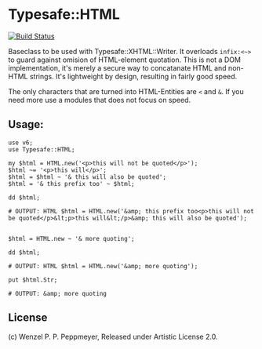 # Typesafe::HTML
[![Build Status](https://travis-ci.org/gfldex/perl6-typesafe-html.svg?branch=master)](https://travis-ci.org/gfldex/perl6-typesafe-html)

Baseclass to be used with Typesafe::XHTML::Writer. It overloads `infix:<~>` to
guard against omision of HTML-element quotation. This is not a DOM
implementation, it's merely a secure way to concatanate HTML and non-HTML
strings. It's lightweight by design, resulting in fairly good speed.

The only characters that are turned into HTML-Entities are `<` and `&`. If you
need more use a modules that does not focus on speed.

## Usage:
```
use v6;
use Typesafe::HTML;

my $html = HTML.new('<p>this will not be quoted</p>');
$html ~= '<p>this will</p>';
$html = $html ~ '& this will also be quoted';
$html = '& this prefix too' ~ $html;

dd $html;

# OUTPUT: HTML $html = HTML.new('&amp; this prefix too<p>this will not be quoted</p>&lt;p>this will&lt;/p>&amp; this will also be quoted');


$html = HTML.new ~ '& more quoting';

dd $html;

# OUTPUT: HTML $html = HTML.new('&amp; more quoting');

put $html.Str;

# OUTPUT: &amp; more quoting
```

## License

(c) Wenzel P. P. Peppmeyer, Released under Artistic License 2.0.

